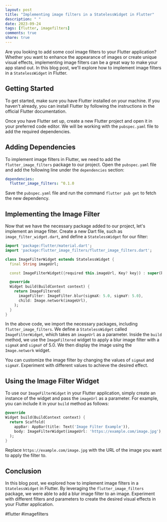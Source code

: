 ```yaml
---
layout: post
title: "Implementing image filters in a StatelessWidget in Flutter"
description: " "
date: 2023-09-24
tags: [flutter, imagefilters]
comments: true
share: true
---
```


Are you looking to add some cool image filters to your Flutter application? Whether you want to enhance the appearance of images or create unique visual effects, implementing image filters can be a great way to make your app stand out. In this blog post, we'll explore how to implement image filters in a `StatelessWidget` in Flutter.

## Getting Started

To get started, make sure you have Flutter installed on your machine. If you haven't already, you can install Flutter by following the instructions in the official Flutter documentation.

Once you have Flutter set up, create a new Flutter project and open it in your preferred code editor. We will be working with the `pubspec.yaml` file to add the required dependencies.

## Adding Dependencies

To implement image filters in Flutter, we need to add the `flutter_image_filters` package to our project. Open the `pubspec.yaml` file and add the following line under the `dependencies` section:

```yaml
dependencies:
  flutter_image_filters: ^0.1.0
```

Save the `pubspec.yaml` file and run the command `flutter pub get` to fetch the new dependency.

## Implementing the Image Filter

Now that we have the necessary package added to our project, let's implement an image filter. Create a new Dart file, such as `image_filter_widget.dart`, and define a `StatelessWidget` for our filter:

```dart
import 'package:flutter/material.dart';
import 'package:flutter_image_filters/flutter_image_filters.dart';

class ImageFilterWidget extends StatelessWidget {
  final String imageUrl;

  const ImageFilterWidget({required this.imageUrl, Key? key}) : super(key: key);

  @override
  Widget build(BuildContext context) {
    return ImageFiltered(
      imageFilter: ImageFilter.blur(sigmaX: 5.0, sigmaY: 5.0),
      child: Image.network(imageUrl),
    );
  }
}
```

In the above code, we import the necessary packages, including `flutter_image_filters`. We define a `StatelessWidget` called `ImageFilterWidget`, which takes an `imageUrl` as a parameter. Inside the `build` method, we use the `ImageFiltered` widget to apply a blur image filter with a `sigmaX` and `sigmaY` of 5.0. We then display the image using the `Image.network` widget.

You can customize the image filter by changing the values of `sigmaX` and `sigmaY`. Experiment with different values to achieve the desired effect.

## Using the Image Filter Widget

To use our `ImageFilterWidget` in your Flutter application, simply create an instance of the widget and pass the `imageUrl` as a parameter. For example, you can include it in your `build` method as follows:

```dart
@override
Widget build(BuildContext context) {
  return Scaffold(
    appBar: AppBar(title: Text('Image Filter Example')),
    body: ImageFilterWidget(imageUrl: 'https://example.com/image.jpg'),
  );
}
```

Replace `https://example.com/image.jpg` with the URL of the image you want to apply the filter to.

## Conclusion

In this blog post, we explored how to implement image filters in a `StatelessWidget` in Flutter. By leveraging the `flutter_image_filters` package, we were able to add a blur image filter to an image. Experiment with different filters and parameters to create the desired visual effects in your Flutter application.

#flutter #imagefilters